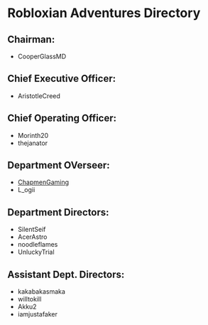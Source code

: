 # Robloxian Adventures Directory

## Chairman:
- CooperGlassMD

## Chief Executive Officer:
- AristotleCreed

## Chief Operating Officer:
- Morinth20
- thejanator

## Department OVerseer:
 - [ChapmenGaming](https://robloxianadventures.com/profiles/employees/ChapmenGaming/)
 - L_ogii
 
## Department Directors:
 - SilentSeif
 - AcerAstro
 - noodleflames 
 - UnluckyTrial
 
## Assistant Dept. Directors:
 - kakabakasmaka
 - willtokill
 - Akku2
 - iamjustafaker
